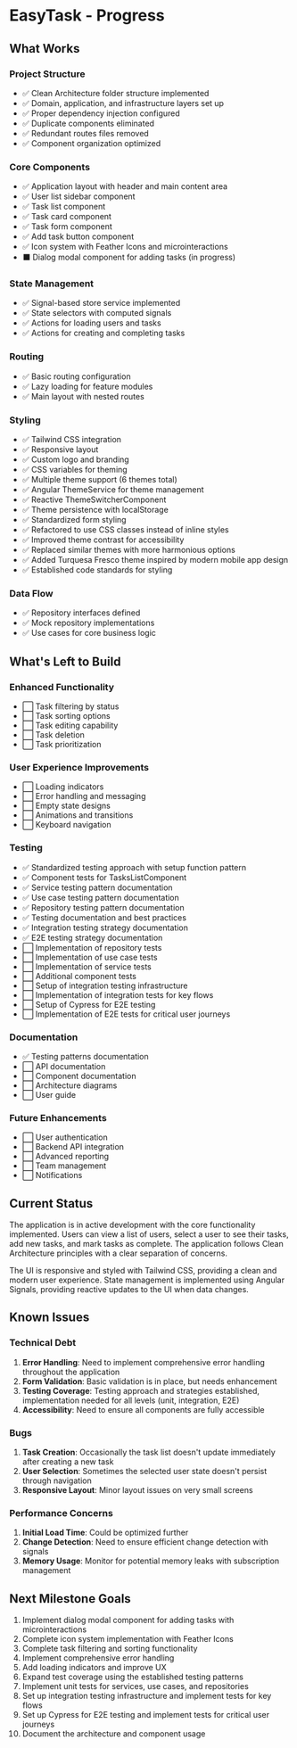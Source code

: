 # EasyTask - Progress

## What Works

### Project Structure

- ✅ Clean Architecture folder structure implemented
- ✅ Domain, application, and infrastructure layers set up
- ✅ Proper dependency injection configured
- ✅ Duplicate components eliminated
- ✅ Redundant routes files removed
- ✅ Component organization optimized

### Core Components

- ✅ Application layout with header and main content area
- ✅ User list sidebar component
- ✅ Task list component
- ✅ Task card component
- ✅ Task form component
- ✅ Add task button component
- ✅ Icon system with Feather Icons and microinteractions
- ⬛ Dialog modal component for adding tasks (in progress)

### State Management

- ✅ Signal-based store service implemented
- ✅ State selectors with computed signals
- ✅ Actions for loading users and tasks
- ✅ Actions for creating and completing tasks

### Routing

- ✅ Basic routing configuration
- ✅ Lazy loading for feature modules
- ✅ Main layout with nested routes

### Styling

- ✅ Tailwind CSS integration
- ✅ Responsive layout
- ✅ Custom logo and branding
- ✅ CSS variables for theming
- ✅ Multiple theme support (6 themes total)
- ✅ Angular ThemeService for theme management
- ✅ Reactive ThemeSwitcherComponent
- ✅ Theme persistence with localStorage
- ✅ Standardized form styling
- ✅ Refactored to use CSS classes instead of inline styles
- ✅ Improved theme contrast for accessibility
- ✅ Replaced similar themes with more harmonious options
- ✅ Added Turquesa Fresco theme inspired by modern mobile app design
- ✅ Established code standards for styling

### Data Flow

- ✅ Repository interfaces defined
- ✅ Mock repository implementations
- ✅ Use cases for core business logic

## What's Left to Build

### Enhanced Functionality

- ⬜ Task filtering by status
- ⬜ Task sorting options
- ⬜ Task editing capability
- ⬜ Task deletion
- ⬜ Task prioritization

### User Experience Improvements

- ⬜ Loading indicators
- ⬜ Error handling and messaging
- ⬜ Empty state designs
- ⬜ Animations and transitions
- ⬜ Keyboard navigation

### Testing

- ✅ Standardized testing approach with setup function pattern
- ✅ Component tests for TasksListComponent
- ✅ Service testing pattern documentation
- ✅ Use case testing pattern documentation
- ✅ Repository testing pattern documentation
- ✅ Testing documentation and best practices
- ✅ Integration testing strategy documentation
- ✅ E2E testing strategy documentation
- ⬜ Implementation of repository tests
- ⬜ Implementation of use case tests
- ⬜ Implementation of service tests
- ⬜ Additional component tests
- ⬜ Setup of integration testing infrastructure
- ⬜ Implementation of integration tests for key flows
- ⬜ Setup of Cypress for E2E testing
- ⬜ Implementation of E2E tests for critical user journeys

### Documentation

- ✅ Testing patterns documentation
- ⬜ API documentation
- ⬜ Component documentation
- ⬜ Architecture diagrams
- ⬜ User guide

### Future Enhancements

- ⬜ User authentication
- ⬜ Backend API integration
- ⬜ Advanced reporting
- ⬜ Team management
- ⬜ Notifications

## Current Status

The application is in active development with the core functionality implemented. Users can view a list of users, select a user to see their tasks, add new tasks, and mark tasks as complete. The application follows Clean Architecture principles with a clear separation of concerns.

The UI is responsive and styled with Tailwind CSS, providing a clean and modern user experience. State management is implemented using Angular Signals, providing reactive updates to the UI when data changes.

## Known Issues

### Technical Debt

1. **Error Handling**: Need to implement comprehensive error handling throughout the application
2. **Form Validation**: Basic validation is in place, but needs enhancement
3. **Testing Coverage**: Testing approach and strategies established, implementation needed for all levels (unit, integration, E2E)
4. **Accessibility**: Need to ensure all components are fully accessible

### Bugs

1. **Task Creation**: Occasionally the task list doesn't update immediately after creating a new task
2. **User Selection**: Sometimes the selected user state doesn't persist through navigation
3. **Responsive Layout**: Minor layout issues on very small screens

### Performance Concerns

1. **Initial Load Time**: Could be optimized further
2. **Change Detection**: Need to ensure efficient change detection with signals
3. **Memory Usage**: Monitor for potential memory leaks with subscription management

## Next Milestone Goals

1. Implement dialog modal component for adding tasks with microinteractions
2. Complete icon system implementation with Feather Icons
3. Complete task filtering and sorting functionality
4. Implement comprehensive error handling
5. Add loading indicators and improve UX
6. Expand test coverage using the established testing patterns
7. Implement unit tests for services, use cases, and repositories
8. Set up integration testing infrastructure and implement tests for key flows
9. Set up Cypress for E2E testing and implement tests for critical user journeys
10. Document the architecture and component usage
